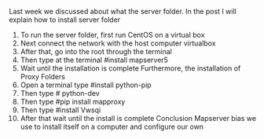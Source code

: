 Last week we discussed about what the server folder. In the post I will explain how to install server folder
1. To run the server folder, first run CentOS on a virtual box
2. Next connect the network with the host computer virtualbox
3. After that, go into the root through the terminal
4. Then type at the terminal #install mapserver5
5. Wait until the installation is complete
Furthermore, the installation of Proxy Folders
1. Open a terminal type #install python-pip
2. Then type # python-dev
3. Then type #pip install mapproxy
4. Then type #install Vwsqi
5. After that wait until the install is complete
Conclusion
Mapserver bias we use to install itself on a computer and configure our own

